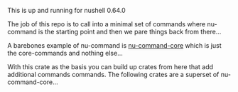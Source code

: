 
This is up and running for nushell 0.64.0

The job of this repo is to call into a minimal set of commands
where nu-command is the starting point and then we pare things
back from there...

A barebones example of nu-command is
[nu-command-core](https://github.com/stormasm/nu-command-core)
which is just the core-commands and nothing else...

With this crate as the basis you can build up crates from
here that add additional commands commands.  The following
crates are a superset of nu-command-core...
